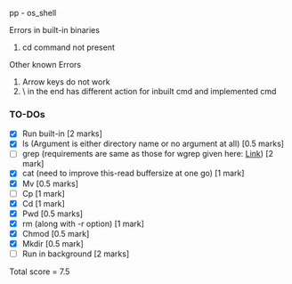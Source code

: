 pp - os_shell

Errors in built-in binaries
1. cd command not present

Other known Errors
1. Arrow keys do not work
2. \ in the end has different action for inbuilt cmd and implemented cmd

### TO-DOs
- [x] Run built-in [2 marks]
- [x] ls (Argument is either directory name or no argument at all) [0.5 marks] 
- [ ] grep (requirements are same as those for wgrep given here: [Link](https://github.com/remzi-arpacidusseau/ostep-projects/tree/master/initial-utilities)) [2 mark]
- [x] cat (need to improve this-read buffersize at one go) [1 mark]
- [x] Mv [0.5 marks]
- [ ] Cp [1 mark]
- [x] Cd [1 mark]
- [x] Pwd [0.5 marks]
- [x] rm (along with -r option) [1 mark]
- [x] Chmod [0.5 mark]
- [x] Mkdir [0.5 mark]
- [ ] Run in background [2 marks]

Total score = 7.5